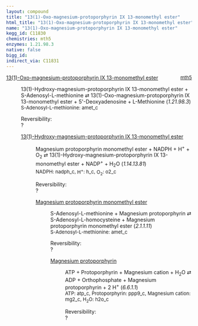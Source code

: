 ```yaml
---
layout: compound
title: "13(1)-Oxo-magnesium-protoporphyrin IX 13-monomethyl ester"
html_title: "13(1)-Oxo-magnesium-protoporphyrin IX 13-monomethyl ester"
name: "13(1)-Oxo-magnesium-protoporphyrin IX 13-monomethyl ester"
kegg_id: C11830
chemistries: mth5
enzymes: 1.21.98.3
native: false
bigg_id:
indirect_via: C11831
---
```

<dl><dt class='rs-product'><a href='{{ site.url }}{{ site.baseurl }}/compounds/C11830' class='link-dark' data-bs-toggle='tooltip' data-bs-html='true' data-bs-title='KEGG: C11830'>13(1)-Oxo-magnesium-protoporphyrin IX 13-monomethyl ester</a><span style='float: right; max-width: 40%'><a href='{{ site.url }}{{ site.baseurl }}/chemistries/mth5' class='link-dark opacity-50' style='font-size: small; word-wrap: anywhere;'>mth5</a></span></dt><dd><p>13(1)-Hydroxy-magnesium-protoporphyrin IX 13-monomethyl ester + S-Adenosyl-L-methionine &#8644; 13(1)-Oxo-magnesium-protoporphyrin IX 13-monomethyl ester + 5'-Deoxyadenosine + L-Methionine (<i>1.21.98.3</i>)<br /><span style='font-size: small;'><span data-bs-toggle='tooltip' data-bs-html='true' data-bs-title='KEGG: C00019'>S-Adenosyl-L-methionine</span>: amet_c</span><br /><div class="reversibility_info">Reversibility: <div class="progress"><div class="progress-bar bg-light" role="progressbar" style="width: 100%" aria-valuenow="0" aria-valuemin="0" aria-valuemax="100"></div></div><span>?</span><div class="progress"><div class="progress-bar bg-light" role="progressbar" style="width: 100%" aria-valuenow="0" aria-valuemin="0" aria-valuemax="10"></div></div></div></p><dl><dt><a href='{{ site.url }}{{ site.baseurl }}/compounds/C11829' class='link-dark' data-bs-toggle='tooltip' data-bs-html='true' data-bs-title='KEGG: C11829'>13(1)-Hydroxy-magnesium-protoporphyrin IX 13-monomethyl ester</a><span style='float: right; max-width: 40%'><a href='{{ site.url }}{{ site.baseurl }}/chemistries/None' class='link-dark opacity-50' style='font-size: small; word-wrap: anywhere;'></a></span></dt><dd><p>Magnesium protoporphyrin monomethyl ester + NADPH + H<sup>+</sup> + O<sub>2</sub> &#8644; 13(1)-Hydroxy-magnesium-protoporphyrin IX 13-monomethyl ester + NADP<sup>+</sup> + H<sub>2</sub>O (<i>1.14.13.81</i>)<br /><span style='font-size: small;'><span data-bs-toggle='tooltip' data-bs-html='true' data-bs-title='KEGG: C00005'>NADPH</span>: nadph_c, <span data-bs-toggle='tooltip' data-bs-html='true' data-bs-title='KEGG: C00080'>H<sup>+</sup></span>: h_c, <span data-bs-toggle='tooltip' data-bs-html='true' data-bs-title='KEGG: C00007'>O<sub>2</sub></span>: o2_c</span><br /><div class="reversibility_info">Reversibility: <div class="progress"><div class="progress-bar bg-light" role="progressbar" style="width: 100%" aria-valuenow="0" aria-valuemin="0" aria-valuemax="100"></div></div><span>?</span><div class="progress"><div class="progress-bar bg-light" role="progressbar" style="width: 100%" aria-valuenow="0" aria-valuemin="0" aria-valuemax="10"></div></div></div></p><dl><dt><a href='{{ site.url }}{{ site.baseurl }}/compounds/C04536' class='link-dark' data-bs-toggle='tooltip' data-bs-html='true' data-bs-title='KEGG: C04536'>Magnesium protoporphyrin monomethyl ester</a><span style='float: right; max-width: 40%'><a href='{{ site.url }}{{ site.baseurl }}/chemistries/None' class='link-dark opacity-50' style='font-size: small; word-wrap: anywhere;'></a></span></dt><dd><p>S-Adenosyl-L-methionine + Magnesium protoporphyrin &#8644; S-Adenosyl-L-homocysteine + Magnesium protoporphyrin monomethyl ester (<i>2.1.1.11</i>)<br /><span style='font-size: small;'><span data-bs-toggle='tooltip' data-bs-html='true' data-bs-title='KEGG: C00019'>S-Adenosyl-L-methionine</span>: amet_c</span><br /><div class="reversibility_info">Reversibility: <div class="progress"><div class="progress-bar bg-light" role="progressbar" style="width: 100%" aria-valuenow="0" aria-valuemin="0" aria-valuemax="100"></div></div><span>?</span><div class="progress"><div class="progress-bar bg-light" role="progressbar" style="width: 100%" aria-valuenow="0" aria-valuemin="0" aria-valuemax="10"></div></div></div></p><dl><dt><a href='{{ site.url }}{{ site.baseurl }}/compounds/C03516' class='link-dark' data-bs-toggle='tooltip' data-bs-html='true' data-bs-title='KEGG: C03516'>Magnesium protoporphyrin</a><span style='float: right; max-width: 40%'><a href='{{ site.url }}{{ site.baseurl }}/chemistries/None' class='link-dark opacity-50' style='font-size: small; word-wrap: anywhere;'></a></span></dt><dd><p>ATP + Protoporphyrin + Magnesium cation + H<sub>2</sub>O &#8644; ADP + Orthophosphate + Magnesium protoporphyrin + 2 H<sup>+</sup> (<i>6.6.1.1</i>)<br /><span style='font-size: small;'><span data-bs-toggle='tooltip' data-bs-html='true' data-bs-title='KEGG: C00002'>ATP</span>: atp_c, <span data-bs-toggle='tooltip' data-bs-html='true' data-bs-title='KEGG: C02191'>Protoporphyrin</span>: ppp9_c, <span data-bs-toggle='tooltip' data-bs-html='true' data-bs-title='KEGG: C00305'>Magnesium cation</span>: mg2_c, <span data-bs-toggle='tooltip' data-bs-html='true' data-bs-title='KEGG: C00001'>H<sub>2</sub>O</span>: h2o_c</span><br /><div class="reversibility_info">Reversibility: <div class="progress"><div class="progress-bar bg-light" role="progressbar" style="width: 100%" aria-valuenow="0" aria-valuemin="0" aria-valuemax="100"></div></div><span>?</span><div class="progress"><div class="progress-bar bg-light" role="progressbar" style="width: 100%" aria-valuenow="0" aria-valuemin="0" aria-valuemax="10"></div></div></div></p><dl></dl></dd></dl></dd></dl></dd></dl></dd></dl>
